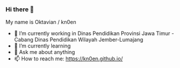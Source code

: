### Hi there 👋

My name is Oktavian / kn0en 

- 🔭 I’m currently working in Dinas Pendidikan Provinsi Jawa Timur - Cabang Dinas Pendidikan Wilayah Jember-Lumajang
- 🌱 I’m currently learning 
- 💬 Ask me about anything
- 📫 How to reach me: https://kn0en.github.io/

